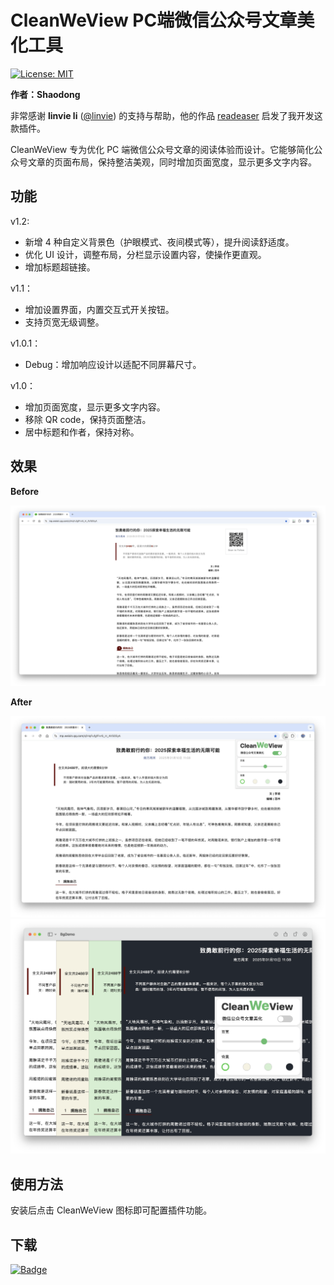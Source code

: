 # CleanWeView PC端微信公众号文章美化工具
[![License: MIT](https://img.shields.io/badge/License-MIT-yellow.svg)](https://opensource.org/licenses/MIT)

**作者：Shaodong**

非常感谢 **linvie li** ([@linvie](https://github.com/linvie)) 的支持与帮助，他的作品 [readeaser](https://chromewebstore.google.com/detail/readeaser/pfibgbgioglhioghjjikmndejenllpnh) 启发了我开发这款插件。

CleanWeView 专为优化 PC 端微信公众号文章的阅读体验而设计。它能够简化公众号文章的页面布局，保持整洁美观，同时增加页面宽度，显示更多文字内容。

## 功能

v1.2:
- 新增 4 种自定义背景色（护眼模式、夜间模式等），提升阅读舒适度。
- 优化 UI 设计，调整布局，分栏显示设置内容，使操作更直观。
- 增加标题超链接。

v1.1：
- 增加设置界面，内置交互式开关按钮。
- 支持页宽无级调整。

v1.0.1：
- Debug：增加响应设计以适配不同屏幕尺寸。

v1.0：
- 增加页面宽度，显示更多文字内容。
- 移除 QR code，保持页面整洁。
- 居中标题和作者，保持对称。

## 效果

**Before**

<img src=".\promo\before.png" style="zoom:80%;" />

**After**

<img src=".\promo\after.png" style="zoom:80%;" />

<img src=".\promo\BgDemo.png" style="zoom:80%;" />

## 使用方法

安装后点击 CleanWeView 图标即可配置插件功能。

## 下载

[![Badge](./promo/badge.png)](https://chromewebstore.google.com/detail/cleanweview/gcfpfeiboojafinlacpiapddfbabnlkk)
